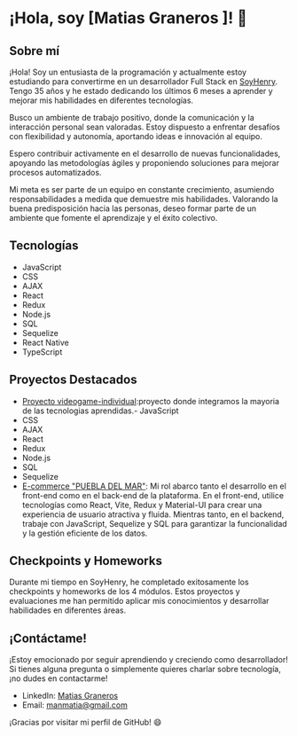 # ¡Hola, soy [Matias Graneros ]! 👋

## Sobre mí

¡Hola! Soy un entusiasta de la programación y actualmente estoy estudiando para convertirme en un desarrollador Full Stack en [SoyHenry](https://www.soyhenry.com/). Tengo 35 años y he estado dedicando los últimos 6 meses a aprender y mejorar mis habilidades en diferentes tecnologías.

Busco un ambiente de trabajo positivo, donde la comunicación y la interacción personal sean valoradas. Estoy dispuesto a enfrentar desafíos con flexibilidad y autonomía, aportando ideas e innovación al equipo.

Espero contribuir activamente en el desarrollo de nuevas funcionalidades, apoyando las metodologías ágiles y proponiendo soluciones para mejorar procesos automatizados.

Mi meta es ser parte de un equipo en constante crecimiento, asumiendo responsabilidades a medida que demuestre mis habilidades. Valorando la buena predisposición hacia las personas, deseo formar parte de un ambiente que fomente el aprendizaje y el éxito colectivo.

## Tecnologías

- JavaScript
- CSS
- AJAX
- React
- Redux
- Node.js
- SQL
- Sequelize
- React Native
- TypeScript

## Proyectos Destacados

- [Proyecto videogame-individual](https://github.com/manmatia/ProyectoIntegrador):proyecto donde integramos la mayoria de las tecnologias aprendidas.- JavaScript
- CSS
- AJAX
- React
- Redux
- Node.js
- SQL
- Sequelize
- [E-commerce "PUEBLA DEL MAR"](https://github.com/PuebladelMar/SoyPuebla): Mi rol abarco tanto el desarrollo en el front-end como en el back-end de la plataforma. En el front-end, utilice tecnologías como React, Vite, Redux y Material-UI para crear una experiencia de usuario atractiva y fluida. Mientras tanto, en el backend, trabaje con JavaScript, Sequelize y SQL para garantizar la funcionalidad y la gestión eficiente de los datos.

## Checkpoints y Homeworks

Durante mi tiempo en SoyHenry, he completado exitosamente los checkpoints y homeworks de los 4 módulos. Estos proyectos y evaluaciones me han permitido aplicar mis conocimientos y desarrollar habilidades en diferentes áreas.

## ¡Contáctame!

¡Estoy emocionado por seguir aprendiendo y creciendo como desarrollador! Si tienes alguna pregunta o simplemente quieres charlar sobre tecnología, ¡no dudes en contactarme!

- LinkedIn: [Matias Graneros](https://www.linkedin.com/in/matias-graneros-86605388/)
- Email: [manmatia@gmail.com](mailto:manmatia@gmail.com)

¡Gracias por visitar mi perfil de GitHub! 😄
